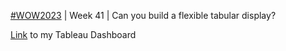 [#WOW2023](https://workout-wednesday.com/2023w41tab/) | Week 41 | Can you build a flexible tabular display?

[Link](https://public.tableau.com/app/profile/amira.salama/viz/WOW2023Week41Canyoubuildaflexibletabulardisplay_16970588218960/WOW2023Week41Canyoubuildaflexibletabulardisplay) to my Tableau Dashboard
